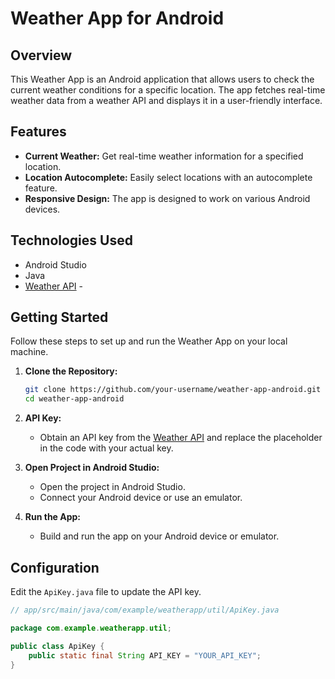 # Weather App for Android

## Overview

This Weather App is an Android application that allows users to check the current weather conditions for a specific location. The app fetches real-time weather data from a weather API and displays it in a user-friendly interface.

## Features

- **Current Weather:** Get real-time weather information for a specified location.
- **Location Autocomplete:** Easily select locations with an autocomplete feature.
- **Responsive Design:** The app is designed to work on various Android devices.

## Technologies Used

- Android Studio
- Java
- [Weather API]() - 

## Getting Started

Follow these steps to set up and run the Weather App on your local machine.

1. **Clone the Repository:**
    ```bash
    git clone https://github.com/your-username/weather-app-android.git
    cd weather-app-android
    ```

2. **API Key:**
    - Obtain an API key from the [Weather API](#) and replace the placeholder in the code with your actual key.

3. **Open Project in Android Studio:**
    - Open the project in Android Studio.
    - Connect your Android device or use an emulator.

4. **Run the App:**
    - Build and run the app on your Android device or emulator.

## Configuration

Edit the `ApiKey.java` file to update the API key.

```java
// app/src/main/java/com/example/weatherapp/util/ApiKey.java

package com.example.weatherapp.util;

public class ApiKey {
    public static final String API_KEY = "YOUR_API_KEY";
}
